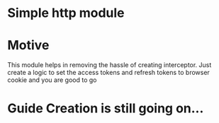# Simple http module

# Motive

This module helps in removing the hassle of creating interceptor.
Just create a logic to set the access tokens and refresh tokens to browser cookie and you are good to go

# Guide Creation is still going on...
